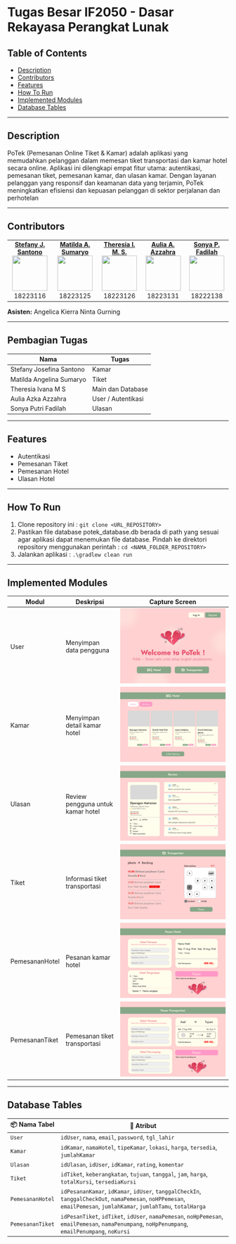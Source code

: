 # Tugas Besar IF2050 - Dasar Rekayasa Perangkat Lunak

## Table of Contents
- [Description](#description)
- [Contributors](#contributors)
- [Features](#features)
- [How To Run](#how-to-run)
- [Implemented Modules](#implemented-modules)
- [Database Tables](#database-tables)

---

## Description
PoTek (Pemesanan Online Tiket & Kamar) adalah aplikasi yang memudahkan pelanggan dalam memesan tiket transportasi dan kamar hotel secara online. Aplikasi ini dilengkapi empat fitur utama: autentikasi, pemesanan tiket, pemesanan kamar, dan ulasan kamar. Dengan layanan pelanggan yang responsif dan keamanan data yang terjamin, PoTek meningkatkan efisiensi dan kepuasan pelanggan di sektor perjalanan dan perhotelan

---

## Contributors
<table>
  <tr align="center">
    <td>
      <a href="https://github.com/StefanyJosefina"><strong>Stefany J. Santono</strong></a><br>
      <img src="https://github.com/StefanyJosefina.png" width="80" height="80"><br>
      18223116
    </td>
    <td>
      <a href="https://github.com/millicecup"><strong>Matilda A. Sumaryo</strong></a><br>
      <img src="https://github.com/millicecup.png" width="80" height="80"><br>
      18223125
    </td>
    <td>
      <a href="https://github.com/meerancor33"><strong>Theresia I. M. S.</strong></a><br>
      <img src="https://github.com/meerancor33.png" width="80" height="80"><br>
      18223126
    </td>
    <td>
      <a href="https://github.com/auliaazkaazzahra"><strong>Aulia A. Azzahra</strong></a><br>
      <img src="https://github.com/auliaazkaazzahra.png" width="80" height="80"><br>
      18223131
    </td>
    <td>
      <a href="https://github.com/sonyaaputri"><strong>Sonya P. Fadilah</strong></a><br>
      <img src="https://github.com/sonyaaputri.png" width="80" height="80"><br>
      18222138
    </td>
  </tr>
</table>

**Asisten:** Angelica Kierra Ninta Gurning

---

## Pembagian Tugas
| **Nama**                    | **Tugas**          |                  
|-----------------------------|--------------------|
| Stefany Josefina Santono    | Kamar              |
| Matilda Angelina Sumaryo    | Tiket              |
| Theresia Ivana M S          | Main dan Database  |
| Aulia Azka Azzahra          | User / Autentikasi |
| Sonya Putri Fadilah         | Ulasan             |

---

## Features
- Autentikasi
- Pemesanan Tiket
- Pemesanan Hotel
- Ulasan Hotel


---

## How To Run
1. Clone repository ini : ```git clone <URL_REPOSITORY>```
2. Pastikan file database potek_database.db berada di path yang sesuai agar aplikasi dapat menemukan file database. Pindah ke direktori repository menggunakan perintah : ```cd <NAMA_FOLDER_REPOSITORY>```   
3. Jalankan aplikasi : ``` .\gradlew clean run ```
   
---

## Implemented Modules

| **Modul**     | **Deskripsi**                      | **Capture Screen**|
|---------------|------------------------------------|-------------------
|User           | Menyimpan data pengguna            |![Screenshot Aplikasi](https://github.com/StefanyJosefina/IF2050-2025-K3L-PoTek/blob/main/doc/HomeUI.jpeg)
|Kamar          | Menyimpan detail kamar hotel       |![Screenshot Aplikasi](https://github.com/StefanyJosefina/IF2050-2025-K3L-PoTek/blob/main/doc/HotelUI.jpeg)
|Ulasan         | Review pengguna untuk kamar hotel  |![Screenshot Aplikasi](https://github.com/StefanyJosefina/IF2050-2025-K3L-PoTek/blob/main/doc/UlasanUI.jpeg)
|Tiket          | Informasi tiket transportasi       |![Screenshot Aplikasi](https://github.com/StefanyJosefina/IF2050-2025-K3L-PoTek/blob/main/doc/TiketUI.jpeg)
|PemesananHotel | Pesanan kamar hotel                |![Screenshot Aplikasi](https://github.com/StefanyJosefina/IF2050-2025-K3L-PoTek/blob/main/doc/PemesananUI_Penginapan.png)
|PemesananTiket | Pemesanan tiket transportasi       |![Screenshot Aplikasi](https://github.com/StefanyJosefina/IF2050-2025-K3L-PoTek/blob/main/doc/PemesananUI_Transport.png)



---

## Database Tables

| 📦 Nama Tabel        | 🧬 Atribut                                                                 |
|----------------------|---------------------------------------------------------------------------|
| `User`               | `idUser`, `nama`, `email`, `password`, `tgl_lahir`                        |
| `Kamar`              | `idKamar`, `namaHotel`, `tipeKamar`, `lokasi`, `harga`, `tersedia`, `jumlahKamar` |
| `Ulasan`             | `idUlasan`, `idUser`, `idKamar`, `rating`, `komentar`                     |
| `Tiket`              | `idTiket`, `keberangkatan`, `tujuan`, `tanggal`, `jam`, `harga`, `totalKursi`, `tersediaKursi` |
| `PemesananHotel`     | `idPesananKamar`, `idKamar`, `idUser`, `tanggalCheckIn`, `tanggalCheckOut`, `namaPemesan`, `noHPPemesan`, `emailPemesan`, `jumlahKamar`, `jumlahTamu`, `totalHarga` |
| `PemesananTiket`     | `idPesanTiket`, `idTiket`, `idUser`, `namaPemesan`, `noHpPemesan`, `emailPemesan`, `namaPenumpang`, `noHpPenumpang`, `emailPenumpang`, `noKursi` |



